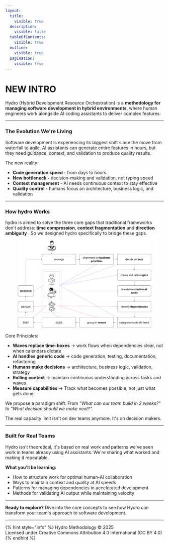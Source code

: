 ```yaml
---
layout:
  title:
    visible: true
  description:
    visible: false
  tableOfContents:
    visible: true
  outline:
    visible: true
  pagination:
    visible: true
---
```


# NEW INTRO

Hydro (Hybrid Development Resource Orchestration) is a **methodology for managing software development in hybrid environments**, where human engineers work alongside AI coding assistants to deliver complex features.

***

### The Evolution We're Living

Software development is experiencing its biggest shift since the move from waterfall to agile. AI assistants can generate entire features in hours, but they need guidance, context, and validation to produce quality results.

The new reality:

* **Code generation speed -** from days to hours
* **New bottleneck -** decision-making and validation, not typing speed
* **Context management** - AI needs continuous context to stay effective
* **Quality control** - humans focus on architecture, business logic, and validation

***

### How hydro Works

hydro is aimed to solve the three core gaps that traditional frameworks don't address: **time compression**, **context fragmentation** and **direction ambiguity** . So we designed hydro specifically to bridge these gaps.

<figure><img src=".gitbook/assets/image.png" alt=""><figcaption></figcaption></figure>

Core Principles:

* **Waves replace time-boxes** → work flows when dependencies clear, not when calendars dictate
* **AI handles generic code** → code generation, testing, documentation, refactoring
* **Humans make decisions** → architecture, business logic, validation, strategy
* **Rolling context** → maintain continuous understanding across tasks and waves
* **Measure capabilities** → Track what becomes possible, not just what gets done



We propose a paradigm shift. From _"What can our team build in 2 weeks?" &#x74;_&#x6F; _"What decision should we make next?"._&#x20;

The real capacity limit isn't on dev teams anymore. It's on decision makers.

***

### Built for Real Teams

Hydro isn't theoretical, it's based on real work and patterns we've seen work in teams already using AI assistants. We're sharing what worked and making it repeatable.

**What you'll be learning:**

* How to structure work for optimal human-AI collaboration
* Ways to maintain context and quality at AI speeds
* Patterns for managing dependencies in accelerated development
* Methods for validating AI output while maintaining velocity

***

**Ready to explore?** Dive into the core concepts to see how Hydro can transform your team's approach to software development.

***

{% hint style="info" %}
Hydro Methodology © 2025\
Licensed under Creative Commons Attribution 4.0 International (CC BY 4.0)
{% endhint %}
